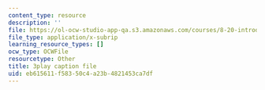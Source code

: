 ```yaml
---
content_type: resource
description: ''
file: https://ol-ocw-studio-app-qa.s3.amazonaws.com/courses/8-20-introduction-to-special-relativity-january-iap-2021/eb615611f58350c4a23b4821453ca7df_Sa1DMeTf8U8.vtt
file_type: application/x-subrip
learning_resource_types: []
ocw_type: OCWFile
resourcetype: Other
title: 3play caption file
uid: eb615611-f583-50c4-a23b-4821453ca7df
---
```

